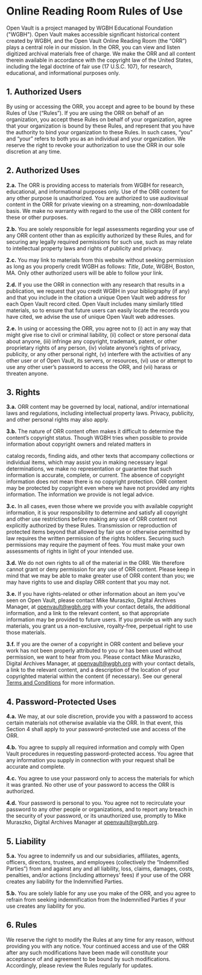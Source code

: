 # Online Reading Room Rules of Use
Open Vault is a project managed by WGBH Educational Foundation ("WGBH"). Open
Vault makes accessible significant historical content created by WGBH, and the
Open Vault Online Reading Room (the “ORR”) plays a central role in our mission.
In the ORR, you can view and listen digitized archival materials free of
charge. We make the ORR and all content therein available in accordance with
the copyright law of the United States, including the legal doctrine of fair
use (17 U.S.C. 107), for research, educational, and informational purposes only.

## 1. Authorized Users

By using or accessing the ORR, you accept and agree to be bound by these Rules
of Use (“Rules”). If you are using the ORR on behalf of an organization, you
accept these Rules on behalf of your organization, agree that your organization
is bound by these Rules, and represent that you have the authority to bind your
organization to these Rules. In such cases, “you” and “your” refers to both you
as an individual and your organization. We reserve the right to revoke your
authorization to use the ORR in our sole discretion at any time.

## 2. Authorized Uses

**2.a.** The ORR is providing access to materials from WGBH for research,
educational, and informational purposes only. Use of the ORR content for any
other purpose is unauthorized. You are authorized to use audiovisual content in
the ORR for private viewing on a streaming, non-downloadable basis. We make no
warranty with regard to the use of the ORR content for these or other purposes.

**2.b.** You are solely responsible for legal assessments regarding your use of any
ORR content other than as explicitly authorized by these Rules, and for
securing any legally required permissions for such use,
such as may relate to intellectual property laws and rights of publicity and
privacy.

**2.c.** You may link to materials from this website without seeking permission as
long as you properly credit WGBH as follows: *Title*, *Date*, WGBH, Boston, MA.
Only other authorized users will be able to follow your link.

**2.d.** If you use the ORR in connection with any research that results in a
publication, we request that you credit WGBH in your bibliography (if any) and
that you include in the citation a unique Open Vault web address for each Open
Vault record cited. Open Vault includes many similarly titled materials, so to
ensure that future users can easily locate the records you have cited, we
advise the use of unique Open Vault web addresses.

**2.e.** In using or accessing the ORR, you agree not to (i) act in any way that
might give rise to civil or criminal liability, (ii) collect or store personal
data about anyone, (iii) infringe any copyright, trademark, patent, or other
proprietary rights of any person, (iv) violate anyone’s rights of privacy,
publicity, or any other personal right, (v) interfere with the activities of
any other user or of Open Vault, its servers, or resources, (vi) use or attempt
to use any other user’s password to access the ORR, and (vii) harass or
threaten anyone.

## 3. Rights

**3.a.** ORR content may be governed by local, national, and/or international laws
and regulations, including intellectual property laws. Privacy, publicity, and
other personal rights may also apply.

**3.b.** The nature of ORR content often makes it difficult to determine the
content’s copyright status. Though WGBH tries when possible to provide
information about copyright owners and related matters in

catalog records, finding aids, and other texts that accompany collections or
individual items, which may assist you in making necessary legal
determinations, we make no representation or guarantee that such information is
accurate, complete, or current. The absence of copyright information does not
mean there is no copyright protection. ORR content may be protected by
copyright even where we have not provided any rights information. The
information we provide is not legal advice.

**3.c.** In all cases, even those where we provide you with available copyright
information, it is your responsibility to determine and satisfy all copyright
and other use restrictions before making any use of ORR content not explicitly
authorized by these Rules. Transmission or reproduction of protected items
beyond that allowed by fair use or otherwise permitted by law requires the
written permission of the rights holders. Securing such permissions may require
the payment of fees. You must make your own assessments of rights in light of
your intended use.

**3.d.** We do not own rights to all of the material in the ORR. We therefore
cannot grant or deny permission for any use of ORR content. Please keep in mind
that we may be able to make greater use of ORR content than you; we may have
rights to use and display ORR content that you may not.

**3.e.** If you have rights-related or other information about an item you've seen
on Open Vault, please contact Mike Muraszko, Digital Archives Manager, at
[openvault@wgbh.org](mailto:openvault@wgbh.org) with your contact details, the additional information, and a
link to the relevant content, so that appropriate information may be provided
to future users. If you provide us with any such materials, you grant us a
non-exclusive, royalty-free, perpetual right to use those materials.

**3.f.** If you are the owner of a copyright in ORR content and believe your work
has not been properly attributed to you or has been used without permission, we
want to hear from you. Please contact Mike Muraszko, Digital Archives Manager,
at [openvault@wgbh.org](mailto:openvault@wgbh.org) with your contact details, a link to the relevant
content, and a description of the location of your copyrighted material within
the content (if necessary). See our general [Terms and Conditions](/terms-and-conditions) for more
information.

## 4. Password-Protected Uses

**4.a.** We may, at our sole discretion, provide you with a password to access
certain materials not otherwise available via the ORR. In that event, this
Section 4 shall apply to your password-protected use and access of the ORR.

**4.b.** You agree to supply all required information and comply with Open Vault
procedures in requesting password-protected access. You agree that any
information you supply in connection with your request shall be accurate and
complete.

**4.c.** You agree to use your password only to access the materials for which it
was granted. No other use of your password to access the ORR is authorized.

**4.d.** Your password is personal to you. You agree not to recirculate your
password to any other people or organizations, and to report any breach in the
security of your password, or its unauthorized use, promptly to Mike Muraszko,
Digital Archives Manager at [openvault@wgbh.org](mailto:openvault@wgbh.org).

## 5. Liability

**5.a.** You agree to indemnify us and our subsidiaries, affiliates, agents,
officers, directors, trustees, and employees (collectively the “Indemnified
Parties”) from and against any and all liability, loss, claims, damages, costs,
penalties, and/or actions (including attorneys’ fees) if your use of the ORR
creates any liability for the Indemnified Parties.

**5.b.** You are solely liable for any use you make of the ORR, and you agree to
refrain from seeking indemnification from the Indemnified Parties if your use
creates any liability for you.

## 6. Rules

We reserve the right to modify the Rules at any time for any reason, without
providing you with any notice. Your continued access and use of the ORR after
any such modifications have been made will constitute your acceptance of and
agreement to be bound by such modifications. Accordingly, please review the
Rules regularly for updates.
